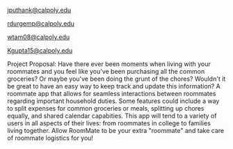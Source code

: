 jputhank@calpoly.edu

rdurgemp@calpoly.edu

wtam08@calpoly.edu

Kgupta15@calpoly.edu


Project Proposal: Have there ever been moments when living with your roommates and you feel like you've been purchasing all the common groceries? Or maybe you've been doing the grunt of the chores? Wouldn't it be great to have an easy way to keep track and update this information? A roommate app that allows for seamless interactions between roommates regarding important household duties. Some features could include a way to split expenses for common groceries or meals, splitting up chores equally, and shared calendar capabities. This app will tend to a variety of users in all aspects of their lives: from roommates in college to families living together. Allow RoomMate to be your extra "roommate" and take care of roommate logistics for you!  
